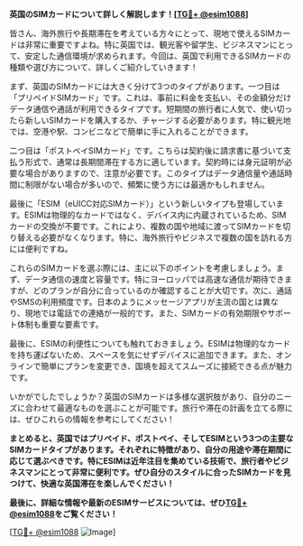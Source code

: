 **英国のSIMカードについて詳しく解説します！[[TG💪+ @esim1088](https://t.me/s/esim1088)]**

皆さん、海外旅行や長期滞在を考えている方々にとって、現地で使えるSIMカードは非常に重要ですよね。特に英国では、観光客や留学生、ビジネスマンにとって、安定した通信環境が求められます。今回は、英国で利用できるSIMカードの種類や選び方について、詳しくご紹介していきます！

まず、英国のSIMカードには大きく分けて3つのタイプがあります。一つ目は「プリペイドSIMカード」です。これは、事前に料金を支払い、その金額分だけデータ通信や通話が利用できるタイプです。短期間の旅行者に人気で、使い切ったら新しいSIMカードを購入するか、チャージする必要があります。特に観光地では、空港や駅、コンビニなどで簡単に手に入れることができます。

二つ目は「ポストペイSIMカード」です。こちらは契約後に請求書に基づいて支払う形式で、通常は長期間滞在する方に適しています。契約時には身元証明が必要な場合がありますので、注意が必要です。このタイプはデータ通信量や通話時間に制限がない場合が多いので、頻繁に使う方には最適かもしれません。

最後に「ESIM（eUICC対応SIMカード）」という新しいタイプも登場しています。ESIMは物理的なカードではなく、デバイス内に内蔵されているため、SIMカードの交換が不要です。これにより、複数の国や地域に渡ってSIMカードを切り替える必要がなくなります。特に、海外旅行やビジネスで複数の国を訪れる方には便利ですね。

これらのSIMカードを選ぶ際には、主に以下のポイントを考慮しましょう。まず、データ通信の速度と容量です。特にヨーロッパでは高速な通信が期待できますが、どのプランが自分に合っているのか確認することが大切です。次に、通話やSMSの利用頻度です。日本のようにメッセージアプリが主流の国とは異なり、現地では電話での連絡が一般的です。また、SIMカードの有効期限やサポート体制も重要な要素です。

最後に、ESIMの利便性についても触れておきましょう。ESIMは物理的なカードを持ち運ばないため、スペースを気にせずデバイスに追加できます。また、オンラインで簡単にプランを変更でき、国境を超えてスムーズに接続できる点が魅力です。

いかがでしたでしょうか？英国のSIMカードは多様な選択肢があり、自分のニーズに合わせて最適なものを選ぶことが可能です。旅行や滞在の計画を立てる際には、ぜひこれらの情報を参考にしてください！

**まとめると、英国ではプリペイド、ポストペイ、そしてESIMという3つの主要なSIMカードタイプがあります。それぞれに特徴があり、自分の用途や滞在期間に応じて選ぶべきです。特にESIMは近年注目を集めている技術で、旅行者やビジネスマンにとって非常に便利です。ぜひ自分のスタイルに合ったSIMカードを見つけて、快適な英国滞在を楽しんでください！**

**最後に、詳細な情報や最新のESIMサービスについては、ぜひ[TG💪+ @esim1088](https://t.me/s/esim1088)をご覧ください！**

[[TG💪+ @esim1088](https://t.me/s/esim1088) ![Image](https://i.postimg.cc/Y0z9fWf4/image.png)]